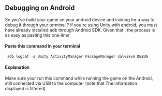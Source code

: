 ## Debugging on Android

So you've build your game on your android device and looking for a way to debug it through your terminal ?
If you're using Unity with android, you must have already installed adb through Android SDK.
Given that , the process is as easy as pasting this one-liner

#### Paste this command in your terminal

```c#
 adb logcat -s Unity ActivityManager PackageManager dalvikvm DEBUG
```


#### Explanation
Make sure your run this command while running the game on the Android, still connected via USB to the computer
(note that The information displayed is filtered)
